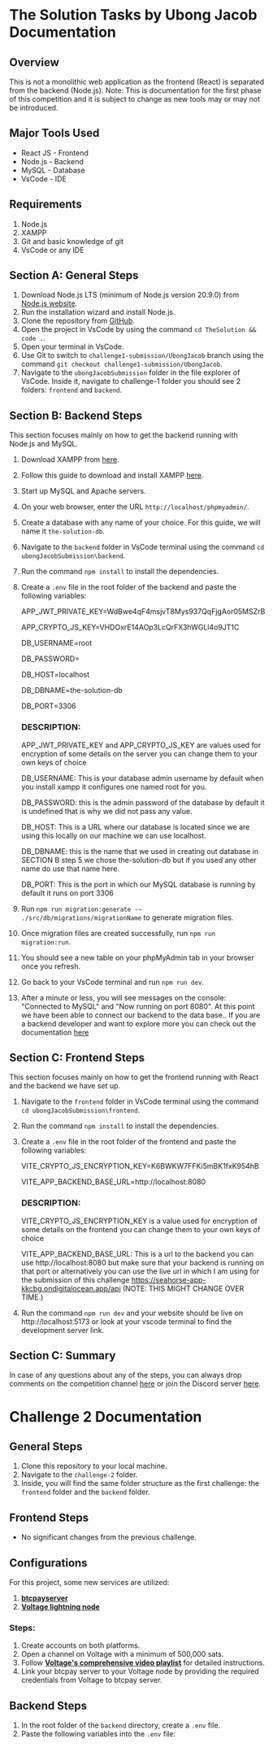 # The Solution Tasks by Ubong Jacob Documentation

## Overview

This is not a monolithic web application as the frontend (React) is separated from the backend (Node.js). Note: This is documentation for the first phase of this competition and it is subject to change as new tools may or may not be introduced.

## Major Tools Used

- React JS - Frontend
- Node.js - Backend
- MySQL - Database
- VsCode - IDE

## Requirements

1. Node.js
2. XAMPP
3. Git and basic knowledge of git
4. VsCode or any IDE

## Section A: General Steps

1. Download Node.js LTS (minimum of Node.js version 20.9.0) from [Node.js website](https://nodejs.org/en).
2. Run the installation wizard and install Node.js.
3. Clone the repository from [GitHub](https://github.com/UbongJacob/TheSolution.git).
4. Open the project in VsCode by using the command `cd TheSolution && code .`.
5. Open your terminal in VsCode.
6. Use Git to switch to `challenge1-submission/UbongJacob` branch using the command `git checkout challenge1-submission/UbongJacob`.
7. Navigate to the `ubongJacobSubmission` folder in the file explorer of VsCode. Inside it, navigate to challenge-1 folder you should see 2 folders: `frontend` and `backend`.

## Section B: Backend Steps

This section focuses mainly on how to get the backend running with Node.js and MySQL.

1. Download XAMPP from [here](https://www.apachefriends.org).
2. Follow this guide to download and install XAMPP [here](https://www.temok.com/blog/xampp-installation-on-windows).
3. Start up MySQL and Apache servers.
4. On your web browser, enter the URL `http://localhost/phpmyadmin/`.
5. Create a database with any name of your choice. For this guide, we will name it `the-solution-db`.
6. Navigate to the `backend` folder in VsCode terminal using the command `cd ubongJacobSubmission\backend`.
7. Run the command `npm install` to install the dependencies.
8. Create a `.env` file in the root folder of the backend and paste the following variables:

   APP_JWT_PRIVATE_KEY=WdBwe4qF4msjvT8Mys937QqFjgAor05MSZrB

   APP_CRYPTO_JS_KEY=VHDOxrE14AOp3LcQrFX3hWGLl4o9JT1C

   DB_USERNAME=root

   DB_PASSWORD=

   DB_HOST=localhost

   DB_DBNAME=the-solution-db

   DB_PORT=3306

   ### DESCRIPTION:

   APP_JWT_PRIVATE_KEY and APP_CRYPTO_JS_KEY are values used for encryption of some details on the server you can change them to your own keys of choice

   DB_USERNAME: This is your database admin username by default when you install xampp it configures one named root for you.

   DB_PASSWORD: this is the admin password of the database by default it is undefined that is why we did not pass any value.

   DB_HOST: This is a URL where our database is located since we are using this locally on our machine we can use localhost.

   DB_DBNAME: this is the name that we used in creating out database in SECTION B step 5 we chose the-solution-db but if you used any other name do use that name here.

   DB_PORT: This is the port in which our MySQL database is running by default it runs on port 3306

9. Run `npm run migration:generate -– ./src/db/migrations/migrationName` to generate migration files.
10. Once migration files are created successfully, run `npm run migration:run`.
11. You should see a new table on your phpMyAdmin tab in your browser once you refresh.
12. Go back to your VsCode terminal and run `npm run dev`.
13. After a minute or less, you will see messages on the console: "Connected to MySQL" and "Now running on port 8080".
    At this point we have been able to connect our backend to the data base.. If you are a backend developer and want to explore more you can check out the documentation [here](https://documenter.getpostman.com/view/19556853/2sA2r6Win5)

## Section C: Frontend Steps

This section focuses mainly on how to get the frontend running with React and the backend we have set up.

1.  Navigate to the `frontend` folder in VsCode terminal using the command `cd ubongJacobSubmission\frontend`.
2.  Run the command `npm install` to install the dependencies.
3.  Create a `.env` file in the root folder of the frontend and paste the following variables:

    VITE_CRYPTO_JS_ENCRYPTION_KEY=K6BWKW7FFKi5mBK1fxK954hB

    VITE_APP_BACKEND_BASE_URL=http://localhost:8080

    ### DESCRIPTION:

    VITE_CRYPTO_JS_ENCRYPTION_KEY is a value used for encryption of some details on the frontend you can change them to your own keys of choice

    VITE_APP_BACKEND_BASE_URL: This is a url to the backend you can use http://localhost:8080 but make sure that your backend is running on that port or alternatively you can use the live url in which I am using for the submission of this challenge https://seahorse-app-kkcbg.ondigitalocean.app/api (NOTE: THIS MIGHT CHANGE OVER TIME.)

4.  Run the command `npm run dev` and your website should be live on http://localhost:5173 or look at your vscode terminal to find the development server link.

## Section C: Summary

In case of any questions about any of the steps, you can always drop comments on the competition channel [here](https://discord.com/channels/1164829493781876806/1193633156599918612) or join the Discord server [here](https://discord.gg/XC9aCT3q).

#

#

#

# Challenge 2 Documentation

## General Steps

1. Clone this repository to your local machine.
2. Navigate to the `challenge-2` folder.
3. Inside, you will find the same folder structure as the first challenge: the `frontend` folder and the `backend` folder.

## Frontend Steps

- No significant changes from the previous challenge.

## Configurations

For this project, some new services are utilized:

1. **[btcpayserver](https://btcpayserver.org)**
2. **[Voltage lightning node](https://voltage.cloud)**

### Steps:

1. Create accounts on both platforms.
2. Open a channel on Voltage with a minimum of 500,000 sats.
3. Follow **[Voltage's comprehensive video playlist](https://www.youtube.com/playlist?list=PLuMtKGSqizH1vMPiWvxgwIM8KRx1V9-Di)** for detailed instructions.
4. Link your btcpay server to your Voltage node by providing the required credentials from Voltage to btcpay server.

## Backend Steps

1. In the root folder of the `backend` directory, create a `.env` file.
2. Paste the following variables into the `.env` file:
